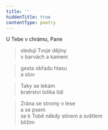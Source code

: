 ```yaml
---
title: ''
hiddenTitle: true
contentType: poetry
---
```


>   

>   

U Tebe v chrámu, Pane

> sleduji Tvoje dějiny  
> v barvách a kamení

> gesta obřadu hlasu  
> a slov

> Taky se lekám  
> bratrství tolika lidí

> Zrána se stromy v lese  
> a se psem  
> se k Tobě někdy stínem a světlem  
> blížím

